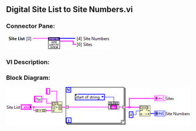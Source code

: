 ## **Digital Site List to Site Numbers.vi**
### Connector Pane:
![alt text](/docs/images/Instrument%20Control/Digital/SubVIs/Digital%20Site%20List%20to%20Site%20Numbers.vic.png "Digital Site List to Site Numbers.vi connector pane")

### VI Description:


### Block Diagram:
![alt text](/docs/images/Instrument%20Control/Digital/SubVIs/Digital%20Site%20List%20to%20Site%20Numbers.vid.png "Digital Site List to Site Numbers.vi block diagram")

